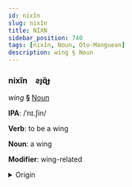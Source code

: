 ```yaml
---
id: nixîn
slug: nixîn
title: NİXN
sidebar_position: 740
tags: [nixîn, Noun, Oto-Manguean]
description: wing § Noun
---
```


### nixîn&emsp;<span kind="abugida">ƨȷɋ̃ɟ</span>

*wing* **§** [Noun](../../tags/Noun)

**IPA**: /ˈnɪ.ʃin/

**Verb**: to be a wing

**Noun**: a wing

**Modifier**: wing-related

<details>
    <summary>Origin</summary>
    Mixtec ndɨxin [nᵈɨʃin]<br/>
    <em>Oto-Manguean Language Family</em>
</details>